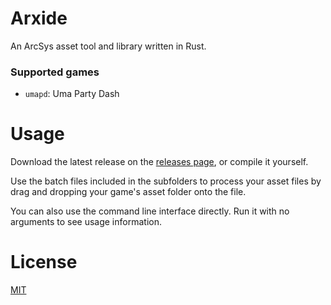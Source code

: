 # Arxide
An ArcSys asset tool and library written in Rust.

### Supported games
- `umapd`: Uma Party Dash

# Usage
Download the latest release on the [releases page](https://github.com/LeadRDRK/Arxide/releases), or compile it yourself.

Use the batch files included in the subfolders to process your asset files by drag and dropping your game's asset folder onto the file.

You can also use the command line interface directly. Run it with no arguments to see usage information.

# License
[MIT](LICENSE)